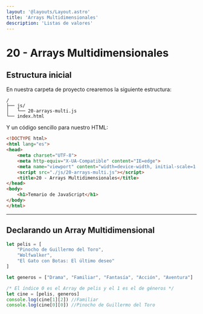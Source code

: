 ```yaml
---
layout: '@layouts/Layout.astro'
title: 'Arrays Multidimensionales'
description: 'Listas de valores'
---
```

# 20 - Arrays Multidimensionales

## Estructura inicial

En nuestra carpeta de proyecto crearemos la siguiente estructura:

```
/
├── js/
│   └── 20-arrays-multi.js
└── index.html
```

Y un código sencillo para nuestro HTML:

```html
<!DOCTYPE html>
<html lang="es">
<head>
    <meta charset="UTF-8">
    <meta http-equiv="X-UA-Compatible" content="IE=edge">
    <meta name="viewport" content="width=device-width, initial-scale=1.0">
    <script src="./js/20-arrays-multi.js"></script>
    <title>20 - Arrays Multidimensionales</title>
</head>
<body>
    <h1>Temario de JavaScript</h1>
</body>
</html>
```

<hr>

## Declarando un Array Multidimensional

```js
let pelis = [
    "Pinocho de Guillermo del Toro", 
    "Wolfwalker",
    "El Gato con Botas: El último deseo"
]

let generos = ["Drama", "Familiar", "Fantasía", "Acción", "Aventura"]

/* El índice 0 es el Array de pelis y el 1 es el de géneros */
let cine = [pelis, generos]
console.log(cine[1][2]) //Familiar
console.log(cine[0][0]) //Pinocho de Guillermo del Toro
```